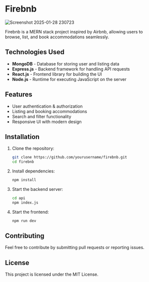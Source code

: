 # Firebnb

![Screenshot 2025-01-28 230723](https://github.com/user-attachments/assets/8b693751-b474-4a26-82e5-c855460ca4df)

Firebnb is a MERN stack project inspired by Airbnb, allowing users to browse, list, and book accommodations seamlessly.

## Technologies Used
- **MongoDB** - Database for storing user and listing data
- **Express.js** - Backend framework for handling API requests
- **React.js** - Frontend library for building the UI
- **Node.js** - Runtime for executing JavaScript on the server

## Features
- User authentication & authorization
- Listing and booking accommodations
- Search and filter functionality
- Responsive UI with modern design

## Installation

1. Clone the repository:
   ```bash
   git clone https://github.com/yourusername/firebnb.git
   cd firebnb
   ```
2. Install dependencies:
   ```bash
   npm install
   ```
3. Start the backend server:
   ```bash
   cd api
   npm index.js
   ```
4. Start the frontend:
   ```bash
   npm run dev   
   ```

## Contributing
Feel free to contribute by submitting pull requests or reporting issues.

## License
This project is licensed under the MIT License.

